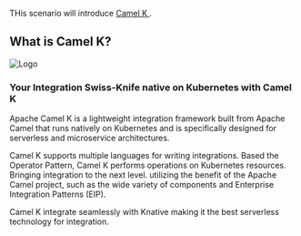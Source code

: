 
THis scenario will introduce [Camel K ](https://camel.apache.org/camel-k/latest/index.html).

## What is Camel K?

![Logo](https://www.nicolaferraro.me/images/post-logo-apache-camel-d.png)

### Your Integration Swiss-Knife native on Kubernetes with Camel K

Apache Camel K is a lightweight integration framework built from Apache Camel that runs natively on Kubernetes and is specifically designed for serverless and microservice architectures.

Camel K supports multiple languages for writing integrations. Based the Operator Pattern, Camel K performs operations on Kubernetes resources. Bringing integration to the next level. utilizing the benefit of the Apache Camel project, such as the wide variety of components and Enterprise Integration Patterns (EIP).

Camel K integrate seamlessly with Knative making it the best serverless technology for integration.
